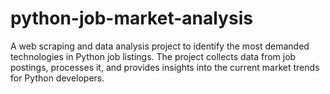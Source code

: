 # python-job-market-analysis
A web scraping and data analysis project to identify the most demanded technologies in Python job listings. The project collects data from job postings, processes it, and provides insights into the current market trends for Python developers.
